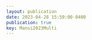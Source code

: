```yaml
---
layout: publication
date: 2023-04-28 15:59:00-0400
publication: true
key: Mansi2023Multi
---
```




